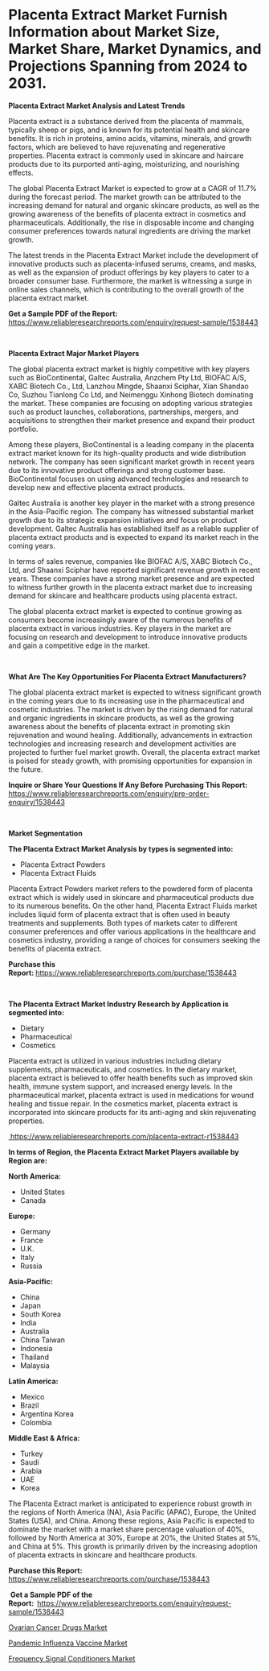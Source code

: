 <p><h1>Placenta Extract Market Furnish Information about Market Size, Market Share, Market Dynamics, and Projections Spanning from 2024 to 2031.</h1></p><p><strong>Placenta Extract Market Analysis and Latest Trends</strong></p>
<p><p>Placenta extract is a substance derived from the placenta of mammals, typically sheep or pigs, and is known for its potential health and skincare benefits. It is rich in proteins, amino acids, vitamins, minerals, and growth factors, which are believed to have rejuvenating and regenerative properties. Placenta extract is commonly used in skincare and haircare products due to its purported anti-aging, moisturizing, and nourishing effects.</p><p>The global Placenta Extract Market is expected to grow at a CAGR of 11.7% during the forecast period. The market growth can be attributed to the increasing demand for natural and organic skincare products, as well as the growing awareness of the benefits of placenta extract in cosmetics and pharmaceuticals. Additionally, the rise in disposable income and changing consumer preferences towards natural ingredients are driving the market growth.</p><p>The latest trends in the Placenta Extract Market include the development of innovative products such as placenta-infused serums, creams, and masks, as well as the expansion of product offerings by key players to cater to a broader consumer base. Furthermore, the market is witnessing a surge in online sales channels, which is contributing to the overall growth of the placenta extract market.</p></p>
<p><strong>Get a Sample PDF of the Report:&nbsp;</strong> <a href="https://www.reliableresearchreports.com/enquiry/request-sample/1538443">https://www.reliableresearchreports.com/enquiry/request-sample/1538443</a></p>
<p>&nbsp;</p>
<p><strong>Placenta Extract Major Market Players</strong></p>
<p><p>The global placenta extract market is highly competitive with key players such as BioContinental, Galtec Australia, Anzchem Pty Ltd, BIOFAC A/S, XABC Biotech Co., Ltd, Lanzhou Mingde, Shaanxi Sciphar, Xian Shandao Co, Suzhou Tianlong Co Ltd, and Neimenggu Xinhong Biotech dominating the market. These companies are focusing on adopting various strategies such as product launches, collaborations, partnerships, mergers, and acquisitions to strengthen their market presence and expand their product portfolio.</p><p>Among these players, BioContinental is a leading company in the placenta extract market known for its high-quality products and wide distribution network. The company has seen significant market growth in recent years due to its innovative product offerings and strong customer base. BioContinental focuses on using advanced technologies and research to develop new and effective placenta extract products.</p><p>Galtec Australia is another key player in the market with a strong presence in the Asia-Pacific region. The company has witnessed substantial market growth due to its strategic expansion initiatives and focus on product development. Galtec Australia has established itself as a reliable supplier of placenta extract products and is expected to expand its market reach in the coming years.</p><p>In terms of sales revenue, companies like BIOFAC A/S, XABC Biotech Co., Ltd, and Shaanxi Sciphar have reported significant revenue growth in recent years. These companies have a strong market presence and are expected to witness further growth in the placenta extract market due to increasing demand for skincare and healthcare products using placenta extract.</p><p>The global placenta extract market is expected to continue growing as consumers become increasingly aware of the numerous benefits of placenta extract in various industries. Key players in the market are focusing on research and development to introduce innovative products and gain a competitive edge in the market.</p></p>
<p>&nbsp;</p>
<p><strong>What Are The Key Opportunities For Placenta Extract Manufacturers?</strong></p>
<p><p>The global placenta extract market is expected to witness significant growth in the coming years due to its increasing use in the pharmaceutical and cosmetic industries. The market is driven by the rising demand for natural and organic ingredients in skincare products, as well as the growing awareness about the benefits of placenta extract in promoting skin rejuvenation and wound healing. Additionally, advancements in extraction technologies and increasing research and development activities are projected to further fuel market growth. Overall, the placenta extract market is poised for steady growth, with promising opportunities for expansion in the future.</p></p>
<p><strong>Inquire or Share Your Questions If Any Before Purchasing This Report:</strong> <a href="https://www.reliableresearchreports.com/enquiry/pre-order-enquiry/1538443">https://www.reliableresearchreports.com/enquiry/pre-order-enquiry/1538443</a></p>
<p>&nbsp;</p>
<p><strong>Market Segmentation</strong></p>
<p><strong>The Placenta Extract Market Analysis by types is segmented into:</strong></p>
<p><ul><li>Placenta Extract Powders</li><li>Placenta Extract Fluids</li></ul></p>
<p><p>Placenta Extract Powders market refers to the powdered form of placenta extract which is widely used in skincare and pharmaceutical products due to its numerous benefits. On the other hand, Placenta Extract Fluids market includes liquid form of placenta extract that is often used in beauty treatments and supplements. Both types of markets cater to different consumer preferences and offer various applications in the healthcare and cosmetics industry, providing a range of choices for consumers seeking the benefits of placenta extract.</p></p>
<p><strong>Purchase this Report:&nbsp;</strong><a href="https://www.reliableresearchreports.com/purchase/1538443">https://www.reliableresearchreports.com/purchase/1538443</a></p>
<p>&nbsp;</p>
<p><strong>The Placenta Extract Market Industry Research by Application is segmented into:</strong></p>
<p><ul><li>Dietary</li><li>Pharmaceutical</li><li>Cosmetics</li></ul></p>
<p><p>Placenta extract is utilized in various industries including dietary supplements, pharmaceuticals, and cosmetics. In the dietary market, placenta extract is believed to offer health benefits such as improved skin health, immune system support, and increased energy levels. In the pharmaceutical market, placenta extract is used in medications for wound healing and tissue repair. In the cosmetics market, placenta extract is incorporated into skincare products for its anti-aging and skin rejuvenating properties.</p></p>
<p><a href="https://www.reliableresearchreports.com/placenta-extract-r1538443">&nbsp;https://www.reliableresearchreports.com/placenta-extract-r1538443</a></p>
<p><strong>In terms of Region, the Placenta Extract Market Players available by Region are:</strong></p>
<p>
    <p> <strong> North America: </strong>
        <ul>
            <li>United States</li>
            <li>Canada</li>
        </ul>
        </p> 
    <p> <strong> Europe: </strong>
        <ul>
            <li>Germany</li>
            <li>France</li>
            <li>U.K.</li>
            <li>Italy</li>
            <li>Russia</li>
        </ul>
        </p> 
    <p> <strong> Asia-Pacific: </strong>
        <ul>
            <li>China</li>
            <li>Japan</li>
            <li>South Korea</li>
            <li>India</li>
            <li>Australia</li>
            <li>China Taiwan</li>
            <li>Indonesia</li>
            <li>Thailand</li>
            <li>Malaysia</li>
        </ul>
        </p> 
    <p> <strong> Latin America: </strong>
        <ul>
            <li>Mexico</li>
            <li>Brazil</li>
            <li>Argentina Korea</li>
            <li>Colombia</li>
        </ul>
        </p> 
    <p> <strong> Middle East & Africa: </strong>
        <ul>
            <li>Turkey</li>
            <li>Saudi</li>
            <li>Arabia</li>
            <li>UAE</li>
            <li>Korea</li>
        </ul>
    </p>
    </p>
<p><p>The Placenta Extract market is anticipated to experience robust growth in the regions of North America (NA), Asia Pacific (APAC), Europe, the United States (USA), and China. Among these regions, Asia Pacific is expected to dominate the market with a market share percentage valuation of 40%, followed by North America at 30%, Europe at 20%, the United States at 5%, and China at 5%. This growth is primarily driven by the increasing adoption of placenta extracts in skincare and healthcare products.</p></p>
<p><strong>Purchase this Report: </strong><a href="https://www.reliableresearchreports.com/purchase/1538443">https://www.reliableresearchreports.com/purchase/1538443</a></p>
<p>&nbsp;<strong>Get a Sample PDF of the Report:&nbsp;&nbsp;</strong><a href="https://www.reliableresearchreports.com/enquiry/request-sample/1538443">https://www.reliableresearchreports.com/enquiry/request-sample/1538443</a></p>
<p><strong></strong></p>
<p><p><a href="https://github.com/SashaBeier2023/Market-Research-Report-List-1/blob/main/ovarian-cancer-drugs-market.md">Ovarian Cancer Drugs Market</a></p><p><a href="https://github.com/ashman753/Market-Research-Report-List-1/blob/main/pandemic-influenza-vaccine-market.md">Pandemic Influenza Vaccine Market</a></p><p><a href="https://www.linkedin.com/pulse/frequency-signal-conditioners-market-analysis-its-cagr-segmentation-rsylc">Frequency Signal Conditioners Market</a></p></p>